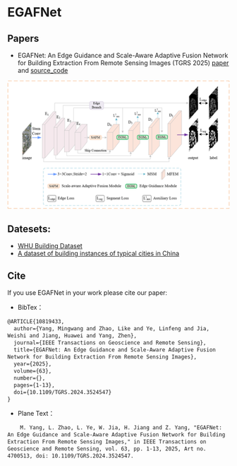 # EGAFNet
## Papers
* EGAFNet: An Edge Guidance and Scale-Aware Adaptive Fusion Network for Building Extraction From Remote Sensing Images (TGRS 2025) [paper](https://ieeexplore.ieee.org/document/10819433) and [source_code](https://github.com/Mw-yang/EGAFNet/)


![image-model](./image/model.png)


## Datesets:
* [WHU Building Dataset](http://gpcv.whu.edu.cn/data/building_dataset.html)
* [A dataset of building instances of typical cities in China](https://doi.org/10.11922/sciencedb.00620)


## Cite
If you use EGAFNet in your work please cite our paper:

* BibTex：
```
@ARTICLE{10819433,
  author={Yang, Mingwang and Zhao, Like and Ye, Linfeng and Jia, Weishi and Jiang, Huawei and Yang, Zhen},
  journal={IEEE Transactions on Geoscience and Remote Sensing}, 
  title={EGAFNet: An Edge Guidance and Scale-Aware Adaptive Fusion Network for Building Extraction From Remote Sensing Images}, 
  year={2025},
  volume={63},
  number={},
  pages={1-13},
  doi={10.1109/TGRS.2024.3524547}
}
```

    

* Plane Text：
```
    M. Yang, L. Zhao, L. Ye, W. Jia, H. Jiang and Z. Yang, "EGAFNet: An Edge Guidance and Scale-Aware Adaptive Fusion Network for Building Extraction From Remote Sensing Images," in IEEE Transactions on Geoscience and Remote Sensing, vol. 63, pp. 1-13, 2025, Art no. 4700513, doi: 10.1109/TGRS.2024.3524547.
```
